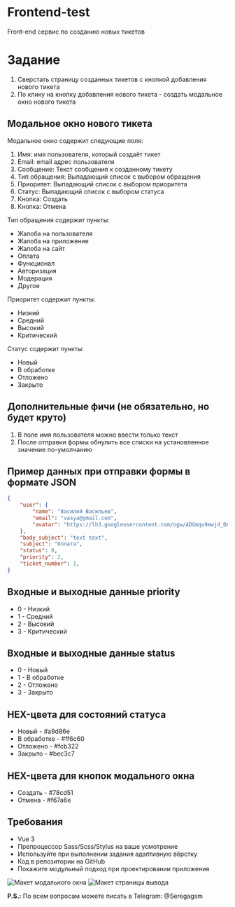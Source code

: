 # Frontend-test

Front-end сервис по созданию новых тикетов

# Задание

1) Сверстать страницу созданных тикетов с кнопкой добавления нового тикета
2) По клику на кнопку добавления нового тикета - создать модальное окно нового тикета

## Модальное окно нового тикета

Модальное окно содержит следующие поля:
1) Имя: имя пользователя, который создаёт тикет
2) Email: email адрес пользователя
3) Сообщение: Текст сообщения к созданному тикету
4) Тип обращения: Выпадающий список с выбором обращения
5) Приоритет: Выпадающий список с выбором приоритета
6) Статус: Выпадающий список с выбором статуса
7) Кнопка: Создать
8) Кнопка: Отмена

Тип обращения содержит пункты: 
* Жалоба на пользователя
* Жалоба на приложение
* Жалоба на сайт
* Оплата
* Функционал
* Авторизация
* Модерация
* Другое

Приоритет содержит пункты:
* Низкий
* Средний
* Высокий
* Критический

Статус содержит пункты:
* Новый
* В обработке
* Отложено
* Закрыто

## Дополнительные фичи (не обязательно, но будет круто)

1) В поле имя пользователя можно ввести только текст
2) После отправки формы обнулить все списки на установленное значение по-умолчанию

## Пример данных при отправки формы в формате JSON
```json
{   
    "user": {
        "name": "Василий Васильев",
        "email": "vasya@gmail.com",
        "avatar": "https://lh3.googleusercontent.com/ogw/ADGmqu9mwjd_DnKM_J5VCm0fPeUuIA1p-MU6rR7Fi0wV=s192-c-mo"
    },
    "body_subject": "text text",
    "subject": "Оплата",
    "status": 0,
    "priority": 2,
    "ticket_number": 1,
}
```

## Входные и выходные данные priority

* 0 - Низкий
* 1 - Средний
* 2 - Высокий
* 3 - Критический

## Входные и выходные данные status

* 0 - Новый
* 1 - В обработке
* 2 - Отложено
* 3 - Закрыто

## HEX-цвета для состояний статуса

* Новый - #a9d86e
* В обработке - #ff6c60
* Отложено - #fcb322
* Закрыто - #bec3c7

## HEX-цвета для кнопок модального окна

* Создать - #78cd51
* Отмена - #f67a6e

## Требования

* Vue 3
* Препроцессор Sass/Scss/Stylus на ваше усмотрение
* Используйте при выполнении задания адаптивную вёрстку
* Код в репозитории на GitHub
* Покажите модульный подход при проектировании приложения

![Макет модального окна](images/modal.jpg)
![Макет страницы вывода](images/view.jpg)

**P.S.:** По всем вопросам можете писать в Telegram: @Seregagsm
